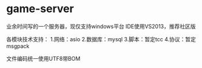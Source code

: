 # game-server

业余时间写的一个服务器，现仅支持windows平台
IDE使用VS2013，推荐社区版

各模块技术支持：
1.网络：asio
2.数据库：mysql
3.脚本：暂定tcc
4.协议：暂定msgpack

文件编码统一使用UTF8带BOM

